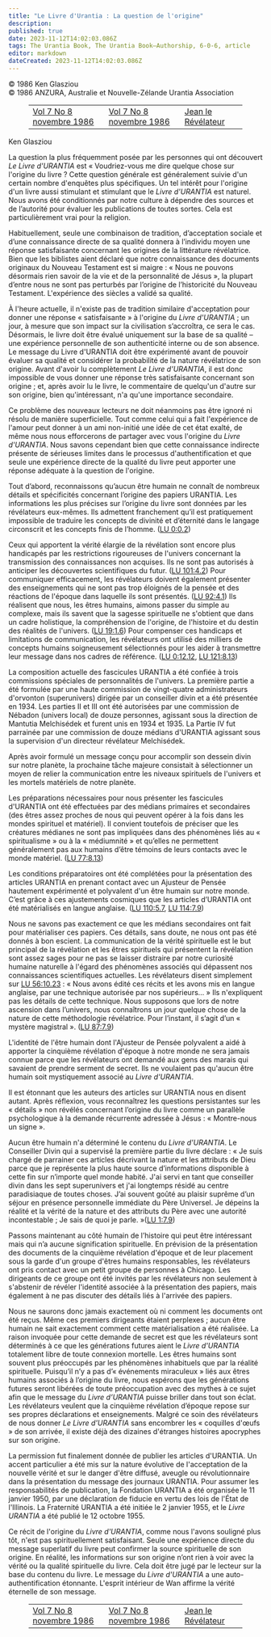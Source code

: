 ```yaml
---
title: "Le Livre d'Urantia : La question de l'origine"
description: 
published: true
date: 2023-11-12T14:02:03.086Z
tags: The Urantia Book, The Urantia Book—Authorship, 6-0-6, article
editor: markdown
dateCreated: 2023-11-12T14:02:03.086Z
---
```



<p class="v-card v-sheet theme--light grey lighten-3 px-2 py-1">© 1986 Ken Glasziou<br>© 1986 ANZURA, Australie et Nouvelle-Zélande Urantia Association</p>
<figure class="table chapter-navigator">
  <table>
    <tbody>
      <tr>
        <td>
        <a href="/fr/article/606/Vol7_8">
          <span class="mdi mdi-arrow-left-drop-circle"></span><span class="pl-2">Vol 7 No 8 novembre 1986</span>
        </a>
        </td>
        <td>
        <a href="/fr/index/articles_606#vol-7-no-8-novembre-1986">
          <span class="mdi mdi-book-open-variant"></span><span class="pl-2">Vol 7 No 8 novembre 1986</span>
        </a>
        </td>
        <td>
        <a href="/fr/article/Trevor_Swadling/John_The_Revelator">
          <span class="pr-2">Jean le Révélateur</span><span class="mdi mdi-arrow-right-drop-circle"></span>
        </a>
        </td>
      </tr>
    </tbody>
  </table>
</figure>



Ken Glasziou

La question la plus fréquemment posée par les personnes qui ont découvert _Le Livre d'URANTIA_ est « Voudriez-vous me dire quelque chose sur l'origine du livre ? Cette question générale est généralement suivie d'un certain nombre d'enquêtes plus spécifiques. Un tel intérêt pour l'origine d'un livre aussi stimulant et stimulant que le _Livre d'URANTIA_ est naturel. Nous avons été conditionnés par notre culture à dépendre des sources et de l’autorité pour évaluer les publications de toutes sortes. Cela est particulièrement vrai pour la religion.

Habituellement, seule une combinaison de tradition, d’acceptation sociale et d’une connaissance directe de sa qualité donnera à l’individu moyen une réponse satisfaisante concernant les origines de la littérature révélatrice. Bien que les biblistes aient déclaré que notre connaissance des documents originaux du Nouveau Testament est si maigre : « Nous ne pouvons désormais rien savoir de la vie et de la personnalité de Jésus », la plupart d’entre nous ne sont pas perturbés par l’origine de l’historicité du Nouveau Testament. L'expérience des siècles a validé sa qualité.

À l'heure actuelle, il n'existe pas de tradition similaire d'acceptation pour donner une réponse « satisfaisante » à l'origine du _Livre d'URANTIA_ ; un jour, à mesure que son impact sur la civilisation s’accroîtra, ce sera le cas. Désormais, le livre doit être évalué uniquement sur la base de sa qualité – une expérience personnelle de son authenticité interne ou de son absence. Le message du Livre d'URANTIA doit être expérimenté avant de pouvoir évaluer sa qualité et considérer la probabilité de la nature révélatrice de son origine. Avant d'avoir lu complètement _Le Livre d'URANTIA_, il est donc impossible de vous donner une réponse très satisfaisante concernant son origine ; et, après avoir lu le livre, le commentaire de quelqu'un d'autre sur son origine, bien qu'intéressant, n'a qu'une importance secondaire.

Ce problème des nouveaux lecteurs ne doit néanmoins pas être ignoré ni résolu de manière superficielle. Tout comme celui qui a fait l'expérience de l'amour peut donner à un ami non-initié une idée de cet état exalté, de même nous nous efforcerons de partager avec vous l'origine du _Livre d'URANTIA_. Nous savons cependant bien que cette connaissance indirecte présente de sérieuses limites dans le processus d'authentification et que seule une expérience directe de la qualité du livre peut apporter une réponse adéquate à la question de l'origine.

Tout d’abord, reconnaissons qu’aucun être humain ne connaît de nombreux détails et spécificités concernant l’origine des papiers URANTIA. Les informations les plus précises sur l’origine du livre sont données par les révélateurs eux-mêmes. Ils admettent franchement qu’il est pratiquement impossible de traduire les concepts de divinité et d’éternité dans le langage circonscrit et les concepts finis de l’homme. (<a id="a24_414"></a>[LU 0:0.2](/fr/The_Urantia_Book/0#p0_2))

Ceux qui apportent la vérité élargie de la révélation sont encore plus handicapés par les restrictions rigoureuses de l'univers concernant la transmission des connaissances non acquises. Ils ne sont pas autorisés à anticiper les découvertes scientifiques du futur. (<a id="a26_266"></a>[LU 101:4.2](/fr/The_Urantia_Book/101#p4_2)) Pour communiquer efficacement, les révélateurs doivent également présenter des enseignements qui ne sont pas trop éloignés de la pensée et des réactions de l'époque dans laquelle ils sont présentés. (<a id="a26_511"></a>[LU 92:4.1](/fr/The_Urantia_Book/92#p4_1)) Ils réalisent que nous, les êtres humains, aimons passer du simple au complexe, mais ils savent que la sagesse spirituelle ne s'obtient que dans un cadre holistique, la compréhension de l'origine, de l'histoire et du destin des réalités de l'univers. (<a id="a26_806"></a>[LU 19:1.6](/fr/The_Urantia_Book/19#p1_6)) Pour compenser ces handicaps et limitations de communication, les révélateurs ont utilisé des milliers de concepts humains soigneusement sélectionnés pour les aider à transmettre leur message dans nos cadres de référence. (<a id="a26_1072"></a>[LU 0:12.12](/fr/The_Urantia_Book/0#p12_12), <a id="a26_1117"></a>[LU 121:8.13](/fr/The_Urantia_Book/121#p8_13))

La composition actuelle des fascicules URANTIA a été confiée à trois commissions spéciales de personnalités de l'univers. La première partie a été formulée par une haute commission de vingt-quatre administrateurs d'orvonton (superunivers) dirigée par un conseiller divin et a été présentée en 1934. Les parties II et III ont été autorisées par une commission de Nébadon (univers local) de douze personnes, agissant sous la direction de Mantutia Melchisédek et furent unis en 1934 et 1935. La Partie IV fut parrainée par une commission de douze médians d'URANTIA agissant sous la supervision d'un directeur révélateur Melchisédek.

Après avoir formulé un message conçu pour accomplir son dessein divin sur notre planète, la prochaine tâche majeure consistait à sélectionner un moyen de relier la communication entre les niveaux spirituels de l'univers et les mortels matériels de notre planète.

Les préparations nécessaires pour nous présenter les fascicules d'URANTIA ont été effectuées par des médians primaires et secondaires (des êtres assez proches de nous qui peuvent opérer à la fois dans les mondes spirituel et matériel). Il convient toutefois de préciser que les créatures médianes ne sont pas impliquées dans des phénomènes liés au « spiritualisme » ou à la « médiumnité » et qu’elles ne permettent généralement pas aux humains d’être témoins de leurs contacts avec le monde matériel. (<a id="a32_502"></a>[LU 77:8.13](/fr/The_Urantia_Book/77#p8_13))

Les conditions préparatoires ont été complétées pour la présentation des articles URANTIA en prenant contact avec un Ajusteur de Pensée hautement expérimenté et polyvalent d'un être humain sur notre monde. C’est grâce à ces ajustements cosmiques que les articles d’URANTIA ont été matérialisés en langue anglaise. (<a id="a34_315"></a>[LU 110:5.7](/fr/The_Urantia_Book/110#p5_7), <a id="a34_360"></a>[LU 114:7.9](/fr/The_Urantia_Book/114#p7_9))

Nous ne savons pas exactement ce que les médians secondaires ont fait pour matérialiser ces papiers. Ces détails, sans doute, ne nous ont pas été donnés à bon escient. La communication de la vérité spirituelle est le but principal de la révélation et les êtres spirituels qui présentent la révélation sont assez sages pour ne pas se laisser distraire par notre curiosité humaine naturelle à l'égard des phénomènes associés qui dépassent nos connaissances scientifiques actuelles. Les révélateurs disent simplement sur <a id="a36_518"></a>[LU 56:10.23](/fr/The_Urantia_Book/56#p10_23) : « Nous avons édité ces récits et les avons mis en langue anglaise, par une technique autorisée par nos supérieurs… » Ils n'expliquent pas les détails de cette technique. Nous supposons que lors de notre ascension dans l’univers, nous connaîtrons un jour quelque chose de la nature de cette méthodologie révélatrice. Pour l’instant, il s’agit d’un « mystère magistral ». (<a id="a36_937"></a>[LU 87:7.9](/fr/The_Urantia_Book/87#p7_9))

L'identité de l'être humain dont l'Ajusteur de Pensée polyvalent a aidé à apporter la cinquième révélation d'époque à notre monde ne sera jamais connue parce que les révélateurs ont demandé aux gens des marais qui savaient de prendre serment de secret. Ils ne voulaient pas qu'aucun être humain soit mystiquement associé au _Livre d'URANTIA_.

Il est étonnant que les auteurs des articles sur URANTIA nous en disent autant. Après réflexion, vous reconnaîtrez les questions persistantes sur les « détails » non révélés concernant l’origine du livre comme un parallèle psychologique à la demande récurrente adressée à Jésus : « Montre-nous un signe ».

Aucun être humain n'a déterminé le contenu du _Livre d'URANTIA_. Le Conseiller Divin qui a supervisé la première partie du livre déclare : « Je suis chargé de parrainer ces articles décrivant la nature et les attributs de Dieu parce que je représente la plus haute source d’informations disponible à cette fin sur n’importe quel monde habité. J'ai servi en tant que conseiller divin dans les sept superunivers et j'ai longtemps résidé au centre paradisiaque de toutes choses. J’ai souvent goûté au plaisir suprême d’un séjour en présence personnelle immédiate du Père Universel. Je dépeins la réalité et la vérité de la nature et des attributs du Père avec une autorité incontestable ; Je sais de quoi je parle. »(<a id="a42_714"></a>[LU 1:7.9](/fr/The_Urantia_Book/1#p7_9))

Passons maintenant au côté humain de l’histoire qui peut être intéressant mais qui n’a aucune signification spirituelle. En prévision de la présentation des documents de la cinquième révélation d'époque et de leur placement sous la garde d'un groupe d'êtres humains responsables, les révélateurs ont pris contact avec un petit groupe de personnes à Chicago. Les dirigeants de ce groupe ont été invités par les révélateurs non seulement à s'abstenir de révéler l'identité associée à la présentation des papiers, mais également à ne pas discuter des détails liés à l'arrivée des papiers.

Nous ne saurons donc jamais exactement où ni comment les documents ont été reçus. Même ces premiers dirigeants étaient perplexes ; aucun être humain ne sait exactement comment cette matérialisation a été réalisée. La raison invoquée pour cette demande de secret est que les révélateurs sont déterminés à ce que les générations futures aient le _Livre d'URANTIA_ totalement libre de toute connexion mortelle. Les êtres humains sont souvent plus préoccupés par les phénomènes inhabituels que par la réalité spirituelle. Puisqu’il n’y a pas d’« événements miraculeux » liés aux êtres humains associés à l’origine du livre, nous espérons que les générations futures seront libérées de toute préoccupation avec des mythes à ce sujet afin que le message du _Livre d’URANTIA_ puisse briller dans tout son éclat. Les révélateurs veulent que la cinquième révélation d’époque repose sur ses propres déclarations et enseignements. Malgré ce soin des révélateurs de nous donner _Le Livre d'URANTIA_ sans encombrer les « coquilles d'œufs » de son arrivée, il existe déjà des dizaines d'étranges histoires apocryphes sur son origine.

La permission fut finalement donnée de publier les articles d'URANTIA. Un accent particulier a été mis sur la nature évolutive de l'acceptation de la nouvelle vérité et sur le danger d'être diffusé, aveugle ou révolutionnaire dans la présentation du message des journaux URANTIA. Pour assumer les responsabilités de publication, la Fondation URANTIA a été organisée le 11 janvier 1950, par une déclaration de fiducie en vertu des lois de l'État de l'Illinois. La Fraternité URANTIA a été initiée le 2 janvier 1955, et le _Livre URANTIA_ a été publié le 12 octobre 1955.

Ce récit de l'origine du _Livre d'URANTIA_, comme nous l'avons souligné plus tôt, n'est pas spirituellement satisfaisant. Seule une expérience directe du message superlatif du livre peut confirmer la source spirituelle de son origine. En réalité, les informations sur son origine n’ont rien à voir avec la vérité ou la qualité spirituelle du livre. Cela doit être jugé par le lecteur sur la base du contenu du livre. Le message du _Livre d'URANTIA_ a une auto-authentification étonnante. L'esprit intérieur de Wan affirme la vérité éternelle de son message.



<figure class="table chapter-navigator">
  <table>
    <tbody>
      <tr>
        <td>
        <a href="/fr/article/606/Vol7_8">
          <span class="mdi mdi-arrow-left-drop-circle"></span><span class="pl-2">Vol 7 No 8 novembre 1986</span>
        </a>
        </td>
        <td>
        <a href="/fr/index/articles_606#vol-7-no-8-novembre-1986">
          <span class="mdi mdi-book-open-variant"></span><span class="pl-2">Vol 7 No 8 novembre 1986</span>
        </a>
        </td>
        <td>
        <a href="/fr/article/Trevor_Swadling/John_The_Revelator">
          <span class="pr-2">Jean le Révélateur</span><span class="mdi mdi-arrow-right-drop-circle"></span>
        </a>
        </td>
      </tr>
    </tbody>
  </table>
</figure>
